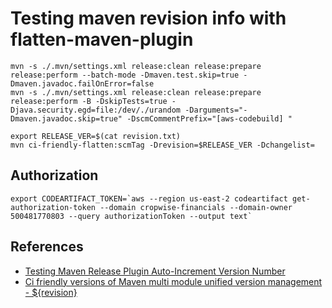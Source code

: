 # Testing maven revision info with flatten-maven-plugin

```shell
mvn -s ./.mvn/settings.xml release:clean release:prepare release:perform --batch-mode -Dmaven.test.skip=true -Dmaven.javadoc.failOnError=false  
mvn -s ./.mvn/settings.xml release:clean release:prepare release:perform -B -DskipTests=true -Djava.security.egd=file:/dev/./urandom -Darguments="-Dmaven.javadoc.skip=true" -DscmCommentPrefix="[aws-codebuild] "
```

```shell
export RELEASE_VER=$(cat revision.txt)
mvn ci-friendly-flatten:scmTag -Drevision=$RELEASE_VER -Dchangelist=
```

## Authorization

```shell
export CODEARTIFACT_TOKEN=`aws --region us-east-2 codeartifact get-authorization-token --domain cropwise-financials --domain-owner 500481770803 --query authorizationToken --output text`
```


## References
* [Testing Maven Release Plugin Auto-Increment Version Number](https://www.javacodegeeks.com/2020/02/testing-maven-release-plugin-auto-increment-version-number.html)
* [Ci friendly versions of Maven multi module unified version management - ${revision}](https://cdmana.com/2021/03/20210308060558968h.html)
